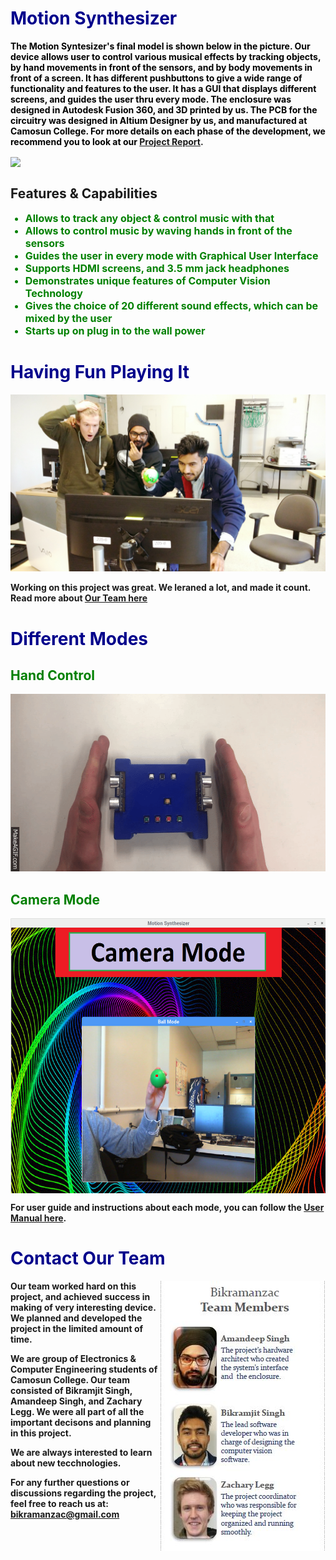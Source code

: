 # <b> <font color ="darkblue"> Motion Synthesizer </font>

<b> <font color ="black"> The Motion Syntesizer's final model is shown below in the picture. Our device allows user to control various musical effects by tracking objects, by hand movements in front of the sensors, and by body movements in front of a screen. It has different pushbuttons to give a wide range of functionality and features to the user. It has a GUI that displays different screens, and guides the user thru every mode. The enclosure was designed in Autodesk Fusion 360, and 3D printed by us. The PCB for the circuitry was designed in Altium Designer by us, and manufactured at Camosun College.
For more details on each phase of the development, we recommend you to look at our</font> [Project Report](https://drive.google.com/open?id=10LbdV46k1radWK_isuUhPYrFqP7wBc3M). 
  
<img align="center" src="https://user-images.githubusercontent.com/33526358/33522751-d3f17ed4-d7a8-11e7-8151-aba70f0987b8.jpg">

<h2> <b> Features & Capabilities </h2>

<ul>
  <font color ="green" size = "3">
    <b>
    <li>Allows to track any object & control music with that</li>
    <li>Allows to control music by waving hands in front of the sensors</li>
    <li>Guides the user in every mode with Graphical User Interface</li>
    <li>Supports HDMI screens, and 3.5 mm jack headphones</li> 
    <li>Demonstrates unique features of Computer Vision Technology</li> 
    <li>Gives the choice of 20 different sound effects, which can be mixed by the user</li> 
    <li>Starts up on plug in to the wall power</li>
    </b>
   </font>
</ul> 
      
# <b> <font color ="darkblue">Having Fun Playing It</font>
<img src= "https://github.com/BikramanZac/Motion-Synthesizer-Project-/blob/master/Motion%20Excitement.jpg?raw=true">

Working on this project was great. We leraned a lot, and made it count. Read more about <A href="#Contact">Our Team here </A>

# <b> <font color ="darkblue">Different Modes </font>
  
## <b> <font color ="green">Hand Control </font>
![Image](https://github.com/BikramanZac/Motion-Synthesizer-Project-/blob/master/Ultra.gif?raw=true)
  
## <b> <font color ="green">Camera Mode </font>
<img align="center" height="440" width="575" src= "https://github.com/BikramanZac/Motion-Synthesizer-Project-/blob/master/Pictures/CameraBallTracking.png?raw=true">

<b>For user guide and instructions about each mode, you can follow the [User Manual here](https://drive.google.com/open?id=1gXBgiyi0ARCLm3Vch70XfR9w_eZbh8G5).

# <b> <font color ="darkblue"> Contact Our Team </font>
  <a name="Contact"> </a>
<img align="right" src= "https://github.com/BikramanZac/Motion-Synthesizer-Project-/blob/master/team%20.JPG?raw=true">



<b> Our team worked hard on this project, and achieved success in making of very interesting device. We planned and developed 
  the project in the limited amount of time.
  
<b> We are group of Electronics & Computer Engineering students of Camosun College. Our team consisted of Bikramjit Singh, Amandeep Singh, and Zachary Legg. We were all part of all the important decisons and planning in this project. 

<b> We are always interested to learn about new tecchnologies. 
  
  
  
<b> For any further questions or discussions regarding the project, feel free to reach us 
  at:
  bikramanzac@gmail.com 
  
  


